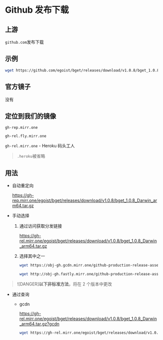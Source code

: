 # Github 发布下载

## 上游

`github.com`发布下载

## 示例

```sh
wget https://github.com/egoist/bget/releases/download/v1.0.8/bget_1.0.8_Darwin_arm64.tar.gz
```

## 官方镜子

没有

## 定位到我们的镜像

`gh-rep.mirr.one`

`gh-rel.fly.mirr.one`

`gh-rel.mirr.one` - Heroku 码头工人

> `.heroku`被省略

## 用法

- 自动重定向

  https://gh-rep.mirr.one/egoist/bget/releases/download/v1.0.8/bget_1.0.8_Darwin_arm64.tar.gz

- 手动选择

  1. 通过访问获取分发链接

     https://gh-rel.mirr.one/egoist/bget/releases/download/v1.0.8/bget_1.0.8_Darwin_arm64.tar.gz

  2. 选择其中之一

     ```sh
     wget https://obj-gh.gcdn.mirr.one/github-production-release-asset-2e65be/420312993/8f3dd36c-a169-42fb-aad3-9e742cd63b4f?X-Amz-Algorithm=AWS4-HMAC-SHA256&X-Amz-Credential=AKIAIWNJYAX4CSVEH53A%2F20220206%2Fus-east-1%2Fs3%2Faws4_request&X-Amz-Date=20220206T192018Z&X-Amz-Expires=300&X-Amz-Signature=090b238b88a97163f597cd60e8ce994d52bf6277e24392a7256a290034dc9262&X-Amz-SignedHeaders=host&actor_id=0&key_id=0&repo_id=420312993&response-content-disposition=attachment%3B%20filename%3Dbget_1.0.8_Darwin_arm64.tar.gz&response-content-type=application%2Foctet-stream

     wget http://obj-gh.fastly.mirr.one/github-production-release-asset-2e65be/420312993/8f3dd36c-a169-42fb-aad3-9e742cd63b4f?X-Amz-Algorithm=AWS4-HMAC-SHA256&X-Amz-Credential=AKIAIWNJYAX4CSVEH53A%2F20220206%2Fus-east-1%2Fs3%2Faws4_request&X-Amz-Date=20220206T192018Z&X-Amz-Expires=300&X-Amz-Signature=090b238b88a97163f597cd60e8ce994d52bf6277e24392a7256a290034dc9262&X-Amz-SignedHeaders=host&actor_id=0&key_id=0&repo_id=420312993&response-content-disposition=attachment%3B%20filename%3Dbget_1.0.8_Darwin_arm64.tar.gz&response-content-type=application%2Foctet-stream
     ```

> ![DANGER]**以下非标准方法**，将在 2 个版本中更改

- 通过查询

  - gcdn

    https://gh-rel.mirr.one/egoist/bget/releases/download/v1.0.8/bget_1.0.8_Darwin_arm64.tar.gz?gcdn

    ```sh
    wget https://gh-rel.mirr.one/egoist/bget/releases/download/v1.0.8/bget_1.0.8_Darwin_arm64.tar.gz?gcdn
    ```
